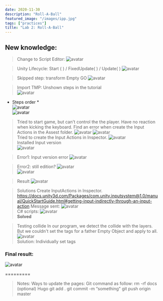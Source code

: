 ```yaml
---
date: 2020-11-30
description: "Roll-A-Ball"
featured_image: "/images/ipp.jpg"
tags: ["practices"]
title: "Lab 2: Roll-A-Ball"
---
```


## New knowledge:

>Change to Script Editor:
![avatar](/images/P2/vs.png)

>Unity Lifecycle: 
Start ( ) / FixedUpdate( ) / Update( )
![avatar](/images/P2/lc.png)

>Skipped step:
transform Empty GO
![avatar](/images/P2/skip.png)  

>Import TMP:
Unshown steps in the tutorial  
![avatar](/images/P2/TMP.png)
* Steps order *  
![avatar](/images/P2/TMP1.png)  
![avatar](/images/P2/TMP2.png)  


>Tried to start game, but can't control the the player. Have no reaction when kicking the keyboard.
Find an error when create the Input Actions in the Assest folder. 
![avatar](/images/P2/Input.png)
![avatar](/images/P2/Input1.png)    
Tried to create the Input Actions in Inspector. 
![avatar](/images/P2/inputAsset.png)   
Installed Input version  
![avatar](/images/P2/inputVersion.png)   

>Error1: Input version error
![avatar](/images/P2/error1.png)   

>Error2: still edition?
![avatar](/images/P2/error2.png)   
![avatar](/images/P2/solution2.png)   

>Result
![avatar](/images/P2/Rimmovable.png)   

>Solutions
Create InputActions in Inspector.
<https://docs.unity3d.com/Packages/com.unity.inputsystem@1.0/manual/QuickStartGuide.html#getting-input-indirectly-through-an-input-action>
Message sent:
![avatar](/images/P2/onmove1.png)   
C# scripts:
![avatar](/images/P2/onmove2.png)  
**Solved**

>Testing collide
In our program, we detect the collide with the layers. But we couldn't set the tags for a father Empty Object and apply to all.
![avatar](/images/P2/tags.png)  
Solution: Individually set tags

### Final result:
![avatar](/images/P2/result.png)  



=========

>Notes: 
Ways to update the pages:
Git command as follow:
rm -rf docs (optional)
Hugo
git add .
git commit -m “something"
git push origin master
